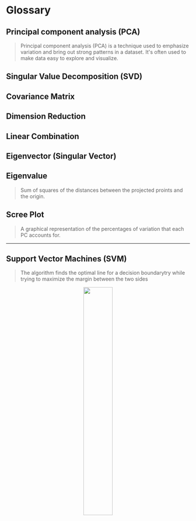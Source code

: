 # Glossary

## Principal component analysis (PCA)
> Principal component analysis (PCA) is a technique used to emphasize variation and bring out strong patterns in a dataset. It's often used to make data easy to explore and visualize.

## Singular Value Decomposition (SVD)

## Covariance Matrix

## Dimension Reduction

## Linear Combination

## Eigenvector (Singular Vector) 

## Eigenvalue
> Sum of squares of the distances between the projected proints and the origin.

## Scree Plot
> A graphical representation of the percentages of variation that each PC accounts for.

---

## Support Vector Machines (SVM)
> The algorithm finds the optimal line for a decision boundarytry while trying to maximize the margin between the two sides
<center><img src='https://github.com/Product-College-Courses/DS-2-Machine-Learning/blob/master/img/svm_boundary.png?raw=true' height=40% width=40%></center>